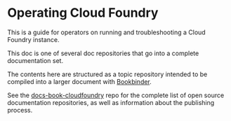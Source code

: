 # Operating Cloud Foundry

This is a guide for operators on running and troubleshooting a Cloud Foundry
instance.

This doc is one of several doc repositories that go into a complete
documentation set.

The contents here are structured as a topic repository intended to be compiled
into a larger document with
[Bookbinder](http://github.com/pivotal-cf/docs-bookbinder).

See the
[docs-book-cloudfoundry](http://github.com/cloudfoundry/docs-book-cloudfoundry)
repo for the complete list of open source documentation repositories, as well as
information about the publishing process.

